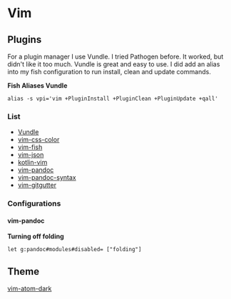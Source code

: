 # Vim

## Plugins

For a plugin manager I use Vundle. I tried Pathogen before. It worked, but didn't like it too much. Vundle is great and easy to use. I did add an alias into my fish configuration to run install, clean and update commands.

__Fish Aliases Vundle__

```shell
alias -s vpi='vim +PluginInstall +PluginClean +PluginUpdate +qall'
```

### List
* [Vundle](https://github.com/VundleVim/Vundle.vim)
* [vim-css-color](https://github.com/ap/vim-css-color)
* [vim-fish](https://github.com/dag/vim-fish)
* [vim-json](https://github.com/elzr/vim-json)
* [kotlin-vim](https://github.com/udalov/kotlin-vim)
* [vim-pandoc](https://github.com/vim-pandoc/vim-pandoc)
* [vim-pandoc-syntax](https://github.com/vim-pandoc/vim-pandoc-syntax)
* [vim-gitgutter](https://github.com/airblade/vim-gitgutter)

### Configurations

#### vim-pandoc

__Turning off folding__

```shell
let g:pandoc#modules#disabled= ["folding"]
```

## Theme

[vim-atom-dark](https://github.com/gosukiwi/vim-atom-dark)
